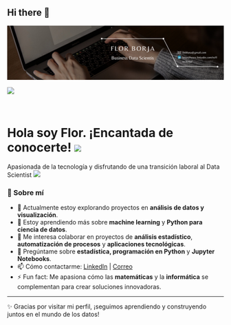 ## Hi there 👋

<!--
**Flor9707/Flor9707** is a ✨ _special_ ✨ repository because its `README.md` (this file) appears on your GitHub profile.-->
<div id="header" align="center">
  <img decoding="async" src="https://github.com/Flor9707/Florborja/blob/main/Banner%20para%20Linkedin%20Personal%20Minimalista%20Neutral.png" width="800"/>
</div>

[![](https://img.shields.io/badge/LinkedIn-0077B5?style=for-the-badge&logo=linkedin&logoColor=white)](https://www.linkedin.com/in/flor-borja-b35ba7377/)

<div id="badges" align="center">
  <img decoding="async" 
       src="https://visitor-badge-reloaded.herokuapp.com/badge?page_id=Flor9707.Flor9707&color=00cf00" 
       alt=""/>
</div>

<h1>
  Hola soy Flor. ¡Encantada de conocerte!
  <img decoding="async" src="https://media.giphy.com/media/hvRJCLFzcasrR4ia7z/giphy.gif" width="30px"/>
</h1>

Apasionada de la tecnología y disfrutando de una transición laboral al Data Scientist <img decoding="async" src="https://media.giphy.com/media/WUlplcMpOCEmTGBtBW/giphy.gif" width="30"> 

### 🚀 Sobre mí
- 🔭 Actualmente estoy explorando proyectos en **análisis de datos y visualización**.  
- 🌱 Estoy aprendiendo más sobre **machine learning** y **Python para ciencia de datos**.  
- 👯 Me interesa colaborar en proyectos de **análisis estadístico**, **automatización de procesos** y **aplicaciones tecnológicas**.  
- 💬 Pregúntame sobre **estadística, programación en Python** y **Jupyter Notebooks**.  
- 📫 Cómo contactarme: [LinkedIn](https://www.linkedin.com/in/flor-borja/) | [Correo](fmbluna@gmail.com)  
- ⚡ Fun fact: Me apasiona cómo las **matemáticas** y la **informática** se complementan para crear soluciones innovadoras.  

---
✨ Gracias por visitar mi perfil, ¡seguimos aprendiendo y construyendo juntos en el mundo de los datos!
